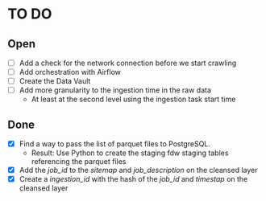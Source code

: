 # TO DO

## Open

- [ ] Add a check for the network connection before we start crawling
- [ ] Add orchestration with Airflow
- [ ] Create the Data Vault
- [ ] Add more granularity to the ingestion time in the raw data
  - At least at the second level using the ingestion task start time

## Done

- [x] Find a way to pass the list of parquet files to PostgreSQL.
  - Result: Use Python to create the staging fdw staging tables referencing the parquet files
- [x] Add the _job_id_ to the _sitemap_ and _job_description_ on the cleansed layer
- [x] Create a _ingestion_id_ with the hash of the _job_id_ and _timestap_ on the cleansed layer
